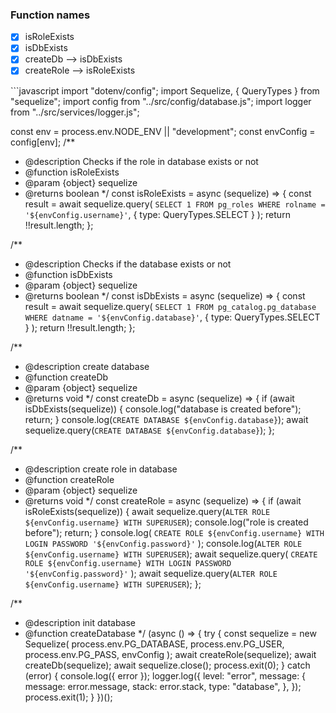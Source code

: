 ### Function names

- [x] isRoleExists
- [x] isDbExists
- [x] createDb --> isDbExists
- [x] createRole --> isRoleExists

‍‍‍```javascript
import "dotenv/config";
import Sequelize, { QueryTypes } from "sequelize";
import config from "../src/config/database.js";
import logger from "../src/services/logger.js";

const env = process.env.NODE_ENV || "development";
const envConfig = config[env];
/**

- @description Checks if the role in database exists or not
- @function isRoleExists
- @param {object} sequelize
- @returns boolean
 */
const isRoleExists = async (sequelize) => {
  const result = await sequelize.query(
    `SELECT 1 FROM pg_roles WHERE rolname = '${envConfig.username}'`,
    { type: QueryTypes.SELECT }
  );
  return !!result.length;
};

/**

- @description Checks if the database exists or not
- @function isDbExists
- @param {object} sequelize
- @returns boolean
 */
const isDbExists = async (sequelize) => {
  const result = await sequelize.query(
    `SELECT 1 FROM pg_catalog.pg_database WHERE datname = '${envConfig.database}'`,
    { type: QueryTypes.SELECT }
  );
  return !!result.length;
};

/**

- @description create database
- @function createDb
- @param {object} sequelize
- @returns void
 */
const createDb = async (sequelize) => {
  if (await isDbExists(sequelize)) {
    console.log("database is created before");
    return;
  }
  console.log(`CREATE DATABASE ${envConfig.database}`);
  await sequelize.query(`CREATE DATABASE ${envConfig.database}`);
};

/**

- @description create role in database
- @function createRole
- @param {object} sequelize
- @returns void
 */
const createRole = async (sequelize) => {
  if (await isRoleExists(sequelize)) {
    await sequelize.query(`ALTER ROLE ${envConfig.username} WITH SUPERUSER`);
    console.log("role is created before");
    return;
  }
  console.log(
    `CREATE ROLE ${envConfig.username} WITH LOGIN PASSWORD '${envConfig.password}'`
  );
  console.log(`ALTER ROLE ${envConfig.username} WITH SUPERUSER`);
  await sequelize.query(
    `CREATE ROLE ${envConfig.username} WITH LOGIN PASSWORD '${envConfig.password}'`
  );
  await sequelize.query(`ALTER ROLE ${envConfig.username} WITH SUPERUSER`);
};

/**

- @description init database
- @function createDatabase
 */
(async () => {
  try {
    const sequelize = new Sequelize(
      process.env.PG_DATABASE,
      process.env.PG_USER,
      process.env.PG_PASS,
      envConfig
    );
    await createRole(sequelize);
    await createDb(sequelize);
    await sequelize.close();
    process.exit(0);
  } catch (error) {
    console.log({ error });
    logger.log({
      level: "error",
      message: {
        message: error.message,
        stack: error.stack,
        type: "database",
      },
    });
    process.exit(1);
  }
})();
```
